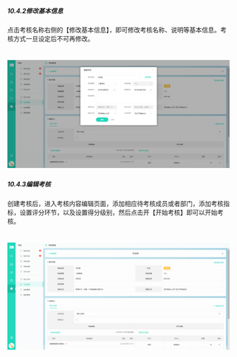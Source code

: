 ##### 10.4.2修改基本信息

点击考核名称右侧的【修改基本信息】，即可修改考核名称、说明等基本信息。考核方式一旦设定后不可再修改。

# ![](/assets/10.4.2修改基本信息.png)

##### 10.4.3编辑考核

创建考核后，进入考核内容编辑页面，添加相应待考核成员或者部门，添加考核指标，设置评分环节，以及设置得分级别，然后点击开【开始考核】即可以开始考核。

# ![](/assets/10.4.3编辑考核.png)
